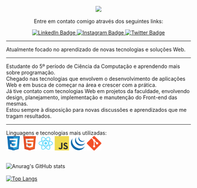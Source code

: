 <div id="header" align="center">
  <img src="https://media.giphy.com/media/M9gbBd9nbDrOTu1Mqx/giphy.gif" width="100"/>
 <div id="badges">
   <p align='center'>Entre em contato comigo através dos seguintes links:</p> 
  <a href="https://www.linkedin.com/in/augusto-de-paula-menezes-79579220b/">
   <img src="https://img.shields.io/badge/LinkedIn-blue?style=for-the-badge&logo=linkedin&logoColor=white" alt="LinkedIn Badge"/>
  </a>
 <a href="https://www.instagram.com/_augustodpm/">
  <img src="https://img.shields.io/badge/Instagram-black?style=for-the-badge&logo=instagram&logoColor=white" alt="Instagram Badge"/>
 </a>
 <a href="https://twitter.com/augusz_">
  <img src="https://img.shields.io/badge/Twitter-blue?style=for-the-badge&logo=twitter&logoColor=white" alt="Twitter Badge"/>
 </a>
</div>
</div>

<hr>
Atualmente focado no aprendizado de novas tecnologias e soluções Web.
<hr>
Estudante do 5º período de Ciência da Computação e aprendendo mais sobre programação. <br>
Chegado nas tecnologias que envolvem o desenvolvimento de aplicações Web e em busca de começar na área e crescer com a prática. <br>
Já tive contato com tecnologias Web em projetos da faculdade, envolvendo design, planejamento, implementação e manutenção do Front-end das mesmas. <br>
Estou sempre à disposição para novas discussões e aprendizados que me tragam resultados. <br>
<hr>
Linguagens e tecnologias mais utilizadas: 
<br>
<div>
 <img src="https://github.com/devicons/devicon/blob/master/icons/css3/css3-original.svg" alt="CSS3" width="40px" height="40px">
 <img src="https://github.com/devicons/devicon/blob/master/icons/html5/html5-original.svg" alt="HTML5" width="40px" height="40px">
 <img src="https://github.com/devicons/devicon/blob/master/icons/react/react-original.svg" alt="ReactJS" width="40px" height="40px">
 <img src="https://github.com/devicons/devicon/blob/master/icons/javascript/javascript-original.svg" alt ="JavaScript" width="40px" height="40px">
 <img src="https://github.com/devicons/devicon/blob/master/icons/jquery/jquery-original.svg" alt="jQuery" width="40px" height="40px">
 <img src="https://github.com/devicons/devicon/blob/master/icons/git/git-original.svg" alt="Git" width="40px" height="40px">
</div> <br>

![Anurag's GitHub stats](https://github-readme-stats.vercel.app/api?username=aughustuss&show_icons=true&theme=transparent) <br><br>
[![Top Langs](https://github-readme-stats.vercel.app/api/top-langs/?username=aughustuss&layout=compact)](https://github.com/anuraghazra/github-readme-stats)
